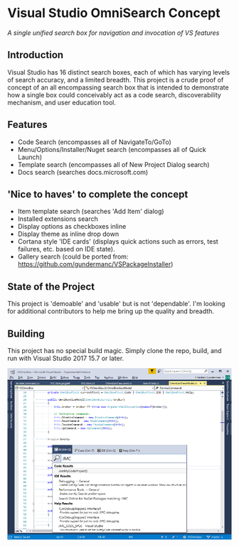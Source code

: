 # Visual Studio OmniSearch Concept
*A single unified search box for navigation and invocation of VS features*

## Introduction

Visual Studio has 16 distinct search boxes, each of which has varying levels of search accuracy, and a limited breadth.
This project is a crude proof of concept of an all encompassing search box that is intended to demonstrate how a single
box could conceivably act as a code search, discoverability mechanism, and user education tool.

## Features
- Code Search (encompasses all of NavigateTo/GoTo)
- Menu/Options/Installer/Nuget search (encompasses all of Quick Launch)
- Template search (encompasses all of New Project Dialog search)
- Docs search (searches docs.microsoft.com)

## 'Nice to haves' to complete the concept
- Item template search (searches 'Add Item' dialog)
- Installed extensions search
- Display options as checkboxes inline
- Display theme as inline drop down
- Cortana style 'IDE cards' (displays quick actions such as errors, test failures, etc. based on IDE state).
- Gallery search (could be ported from: https://github.com/gundermanc/VSPackageInstaller)

## State of the Project

This project is 'demoable' and 'usable' but is not 'dependable'. I'm looking for additional contributors to help me bring up the quality and breadth.

## Building

This project has no special build magic. Simply clone the repo, build, and run with Visual Studio 2017 15.7 or later.

![Screenshot](img/Screenshot.png)
